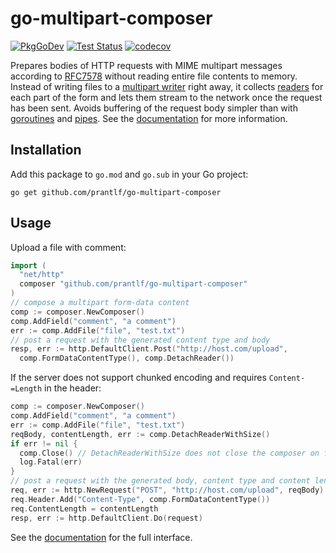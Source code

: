 # go-multipart-composer

[![PkgGoDev](https://pkg.go.dev/badge/github.com/prantlf/go-multipart-composer)](https://pkg.go.dev/github.com/prantlf/go-multipart-composer)
[![Test Status](https://github.com/prantlf/go-multipart-composer/workflows/Test/badge.svg)](https://github.com/prantlf/go-multipart-composer/actions)
[![codecov](https://codecov.io/gh/prantlf/go-multipart-composer/branch/master/graph/badge.svg?token=XS0COPSRR7)](https://codecov.io/gh/prantlf/go-multipart-composer)

Prepares bodies of HTTP requests with MIME multipart messages according to [RFC7578] without reading entire file contents to memory. Instead of writing files to a [multipart writer] right away, it collects [readers] for each part of the form and lets them stream to the network once the request has been sent. Avoids buffering of the request body simpler than with [goroutines] and [pipes]. See the [documentation] for more information.

## Installation

Add this package to `go.mod` and `go.sub` in your Go project:

    go get github.com/prantlf/go-multipart-composer

## Usage

Upload a file with comment:

```go
import (
  "net/http"
  composer "github.com/prantlf/go-multipart-composer"
)
// compose a multipart form-data content
comp := composer.NewComposer()
comp.AddField("comment", "a comment")
err := comp.AddFile("file", "test.txt")
// post a request with the generated content type and body
resp, err := http.DefaultClient.Post("http://host.com/upload",
  comp.FormDataContentType(), comp.DetachReader())
```

If the server does not support chunked encoding and requires `Content-=Length` in the header:

```go
comp := composer.NewComposer()
comp.AddField("comment", "a comment")
err := comp.AddFile("file", "test.txt")
reqBody, contentLength, err := comp.DetachReaderWithSize()
if err != nil {
  comp.Close() // DetachReaderWithSize does not close the composer on failure
  log.Fatal(err)
}
// post a request with the generated body, content type and content length
req, err := http.NewRequest("POST", "http://host.com/upload", reqBody)
req.Header.Add("Content-Type", comp.FormDataContentType())
req.ContentLength = contentLength
resp, err := http.DefaultClient.Do(request)
```

See the [documentation] for the full interface.

[documentation]: https://pkg.go.dev/github.com/prantlf/go-multipart-composer#section-documentation
[readers]: https://golang.org/pkg/io/#Reader
[multipart writer]: https://golang.org/pkg/mime/multipart/#Writer
[goroutines]: https://tour.golang.org/concurrency/1
[pipes]: https://golang.org/pkg/io/#Pipe
[RFC7578]: https://tools.ietf.org/html/rfc7578
